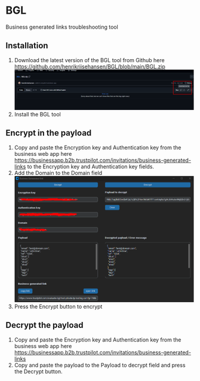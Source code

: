 # BGL
Business generated links troubleshooting tool

## Installation

1. Download the latest version of the BGL tool from Github here https://github.com/henrikriisehansen/BGL/blob/main/BGL.zip
![alt text](image.png)
2. Install the BGL tool
   

## Encrypt in the payload

1. Copy and paste the Encryption key and Authentication key from the business web app here  https://businessapp.b2b.trustpilot.com/invitations/business-generated-links
to the Encryption key and Authentication key fields.
2. Add the Domain to the Domain field
![alt text](image-1.png)
3. Press the Encrypt button to encrypt

## Decrypt the payload

1. Copy and paste the Encryption key and Authentication key from the business web app here https://businessapp.b2b.trustpilot.com/invitations/business-generated-links
2. Copy and paste the payload to the Payload to decrypt field and press the Decrypt button.



